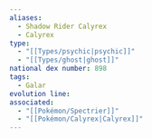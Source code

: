 ```yaml
---
aliases:
  - Shadow Rider Calyrex
  - Calyrex
type:
  - "[[Types/psychic|psychic]]"
  - "[[Types/ghost|ghost]]"
national dex number: 898
tags:
  - Galar
evolution line: 
associated:
  - "[[Pokémon/Spectrier]]"
  - "[[Pokémon/Calyrex|Calyrex]]"
---
```

